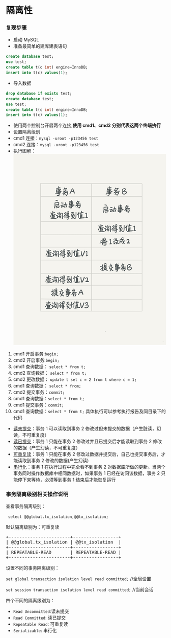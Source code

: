 # 隔离性

### 复现步骤

* 启动 MySQL
* 准备最简单的建库建表语句

```sql
create database test;
use test;
create table t(c int) engine=InnoDB;
insert into t(c) values(1);
```

* 导入数据

```sql
drop database if exists test;
create database test;
use test;
create table t(c int) engine=InnoDB;
insert into t(c) values(1);
```

* 使用两个控制台开启两个连接,**使用 cmd1、cmd2 分别代表这两个终端执行**
* 设置隔离级别
* cmd1 连接：`mysql -uroot -p123456 test`
* cmd2 连接：`mysql -uroot -p123456 test`
* 执行图解：
  ![网图](./%E6%89%A7%E8%A1%8C%E9%A1%BA%E5%BA%8F.png)

1. cmd1 开启事务:`begin;`
2. cmd2 开启事务:`begin;`
3. cmd1 查询数据： `select * from t;`
4. cmd2 查询数据： `select * from t;`
5. cmd2 更改数据： `update t set c = 2 from t where c = 1;`
6. cmd1 查询数据： `select * from;`
7. cmd2 提交事务：`commit;`
8. cmd1 查询数据：`select * from t;`
9. cmd1 提交事务：`commit;`
10. cmd1 查询数据：`select * from t;`
    具体执行可以参考执行报告及同目录下的代码

* [读未提交](./1.%E8%AF%BB%E6%9C%AA%E6%8F%90%E4%BA%A4)：事务 1 可以读取到事务 2 修改过但未提交的数据（产生脏读，幻读，不可重复度）
* [读已提交](./2.%E8%AF%BB%E5%B7%B2%E6%8F%90%E4%BA%A4)：事务 1 只能在事务 2 修改过并且已提交后才能读取到事务 2 修改的数据（产生幻读，不可重复度）
* [可重复读](./3.%E5%8F%AF%E9%87%8D%E5%A4%8D%E8%AF%BB)：事务 1 只能在事务 2 修改过数据并提交后，自己也提交事务后，才能读取到事务 2 修改的数据(产生幻读)
* [串行化](./4.%E4%B8%B2%E8%A1%8C%E5%8C%96)：事务 1 在执行过程中完全看不到事务 2 对数据库所做的更新。当两个事务同时操作数据库中相同数据时，如果事务 1 已经在访问该数据，事务 2 只能停下来等待，必须等到事务 1 结束后才能恢复运行

### 事务隔离级别相关操作说明

查看事务隔离级别：

` select @@global.tx_isolation,@@tx_isolation;`

默认隔离级别为：可重复读

<pre>
+-----------------------+-----------------+
| @@global.tx_isolation | @@tx_isolation  |
+-----------------------+-----------------+
| REPEATABLE-READ       | REPEATABLE-READ |
+-----------------------+-----------------+
</pre>

设置不同的事务隔离级别：

`set global transaction isolation level read committed;` //全局设置

`set session transaction isolation level read committed;` //当前会话

四个不同的隔离级别为：

* `Read Uncommitted`:读未提交
* `Read Committed`: 读已提交
* `Repeatable Read`: 可重复读
* `Serializable`: 串行化

